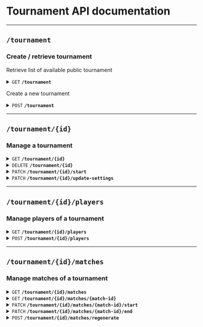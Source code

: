 # Tournament API documentation

--------------------------------------------------------------------------------

## `/tournament`

### Create / retrieve tournament

Retrieve list of available public tournament

<details>
 <summary><code>GET</code> <code><b>/tournament</b></code></summary>

</details>

Create a new tournament

<details>
 <summary><code>POST</code> <code><b>/tournament</b></code></summary>


### Parameters

#### Body

- Tournament name must be between 3 and 20 characters and can only contain alnum and space
- Players must be between 2 and 16 (optional, default = 16 players)
- Registration deadline (optional)
- A boolean that specifies if tournament is private

> ```javascript
> {
>     "name": "World Championship",
>     "max-players": 16,
>     "registration-deadline": "2024-02-17T10:53",
>     "is-private": true
> }
> ```

#### Responses

> | http code | content-type       | response                            |
> |-----------|--------------------|-------------------------------------|
> | `201`     | `application/json` | `{"status": "Created"}`             |
> | `401`     | `application/json` | `{"errors": ["AAA", "BBB", "..."]}` |

errors can be combined
 
> errors can be:
> - Missing name field
> - Tournament name must contain at least 3 characters
> - Tournament name must contain less than 20 characters
> - Tournament name may only contain letters, numbers and spaces
> - Max players must be an integer
> - Max players must contain less than 16 slots
> - Max players must contain at least 2 slots
> - Registration deadline not in ISO 8601 date and time format
> - Registration deadline has passed
> - Missing is-private field
> - Is private must be a boolean
> - Missing Authorization header
> - Invalid JSON format in request body

</details>

--------------------------------------------------------------------------------

## `/tournament/{id}`

### Manage a tournament

<details>
 <summary><code>GET</code> <code><b>/tournament/{id}</b></code></summary>

#### Retrieve details of specific tournament

</details>

<details>
 <summary><code>DELETE</code> <code><b>/tournament/{id}</b></code></summary>

#### Delete a tournament

</details>

<details>
 <summary><code>PATCH</code> <code><b>/tournament/{id}/start</b></code></summary>

#### Start a tournament

</details>

<details>
 <summary><code>PATCH</code> <code><b>/tournament/{id}/update-settings</b></code></summary>

#### Update tournament settings

</details>

--------------------------------------------------------------------------------

## `/tournament/{id}/players`

### Manage players of a tournament

<details>
 <summary><code>GET</code> <code><b>/tournament/{id}/players</b></code></summary>

#### Retrieve the lis of players for a tournament

</details>

<details>
 <summary><code>POST</code> <code><b>/tournament/{id}/players</b></code></summary>

#### Add a player to a specific tournament

</details>

--------------------------------------------------------------------------------

## `/tournament/{id}/matches`

### Manage matches of a tournament

<details>
 <summary><code>GET</code> <code><b>/tournament/{id}/matches</b></code></summary>

#### Retrieve the list of matches for a tournament

</details>

<details>
 <summary><code>GET</code> <code><b>/tournament/{id}/matches/{match-id}</b></code></summary>

#### Retrieve details of a match for a tournament

</details>

<details>
 <summary><code>PATCH</code> <code><b>/tournament/{id}/matches/{match-id}/start</b></code></summary>

#### Start a match

</details>

<details>
 <summary><code>PATCH</code> <code><b>/tournament/{id}/matches/{match-id}/end</b></code></summary>

#### End a match

</details>

<details>
 <summary><code>POST</code> <code><b>/tournament/{id}/matches/regenerate</b></code></summary>

#### Regenerates matches for a tournament

</details>
